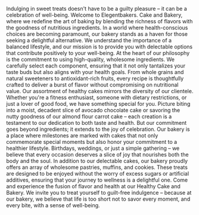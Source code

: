 Indulging in sweet treats doesn't have to be a guilty pleasure – it can be a celebration of well-being. Welcome to Elegentbakers. 
Cake and Bakery, where we redefine the art of baking by blending the richness of flavors with the goodness of nutritious ingredients.
In a world where health-conscious choices are becoming paramount, our bakery stands as a haven for those seeking a delightful alternative. We understand the importance of a balanced lifestyle, and our mission is to provide you with delectable options that contribute positively to your well-being.
At the heart of our philosophy is the commitment to using high-quality, wholesome ingredients. We carefully select each component, ensuring that it not only tantalizes your taste buds but also aligns with your health goals. From whole grains and natural sweeteners to antioxidant-rich fruits, every recipe is thoughtfully crafted to deliver a burst of flavor without compromising on nutritional value.
Our assortment of healthy cakes mirrors the diversity of our clientele. Whether you're a fitness enthusiast, someone with dietary restrictions, or just a lover of good food, we have something special for you. Picture biting into a moist, decadent slice of avocado chocolate cake or savoring the nutty goodness of our almond flour carrot cake – each creation is a testament to our dedication to both taste and health.
But our commitment goes beyond ingredients; it extends to the joy of celebration. Our bakery is a place where milestones are marked with cakes that not only commemorate special moments but also honor your commitment to a healthier lifestyle. Birthdays, weddings, or just a simple gathering – we believe that every occasion deserves a slice of joy that nourishes both the body and the soul.
In addition to our delectable cakes, our bakery proudly offers an array of wholesome pastries, muffins, and cookies. These treats are designed to be enjoyed without the worry of excess sugars or artificial additives, ensuring that your journey to wellness is a delightful one.
Come and experience the fusion of flavor and health at our Healthy Cake and Bakery. We invite you to treat yourself to guilt-free indulgence – because at our bakery, we believe that life is too short not to savor every moment, and every bite, with a sense of well-being.
